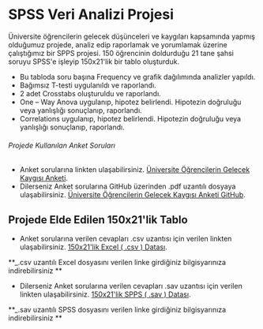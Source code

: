 # SPSS Veri Analizi Projesi

Üniversite öğrencilerin gelecek düşünceleri ve kaygıları kapsamında yapmış olduğumuz projede, analiz edip raporlamak ve yorumlamak üzerine çalıştığımız bir SPPS projesi. 150 öğrencinin doldurduğu 21 tane şahsi soruyu SPSS'e işleyip 150x21'lik bir tablo oluşturduk.

- Bu tabloda soru başına Frequency ve grafik dağılımında analizler yapıldı.
- Bağımsız T-testi uygulanıldı ve raporlandı.
- 2 adet Crosstabs oluşturuldu ve raporlandı.
- One – Way Anova uygulanıp, hipotez belirlendi. Hipotezin doğruluğu veya yanlışlığı sonuçlanıp, raporlandı.
- Correlations uygulanıp, hipotez belirlendi. Hipotezin doğruluğu veya yanlışlığı sonuçlanıp, raporlandı.

###### Projede Kullanılan Anket Soruları

- Anket sorularına linkten ulaşabilirsiniz. [Üniversite Öğrencilerin Gelecek Kaygısı Anketi](https://docs.google.com/forms/d/e/1FAIpQLSdO0YNO698f5aZ83VNkedEFSl2KdzoWWNK94-dj5mmW-UVssw/viewform).
- Dilerseniz Anket sorularına GitHub üzerinden .pdf uzantılı dosyaya ulaşabilirsiniz. [Üniversite Öğrencilerin Gelecek Kaygısı Anketi GitHub](https://github.com/eraydin61/SPSS-VeriAnaliziProjesi/blob/main/Veri%20Analizi%20Projesi%20Anket%20Soruları.pdf).

## Projede Elde Edilen 150x21'lik Tablo

- Anket sorularına verilen cevapları .csv uzantısı için verilen linkten ulaşabilirsiniz. [150x21'lik Excel ( .csv ) Datası](https://github.com/eraydin61/SPSS-VeriAnaliziProjesi/blob/main/150%20Kisilik%20Data.csv).

**_.csv uzantılı Excel dosyasını verilen linke girdiğiniz bilgisyarınıza indirebilirsiniz **

- Dilerseniz Anket sorularına verilen cevapları .sav uzantısı için verilen linkten ulaşabilirsiniz. [150x21'lik SPPS ( .sav ) Datası](https://github.com/eraydin61/SPSS-VeriAnaliziProjesi/blob/main/150%20Kisilik%20Data.sav).

**_.sav uzantılı SPSS dosyasını verilen linke girdiğiniz bilgisyarınıza indirebilirsiniz **

